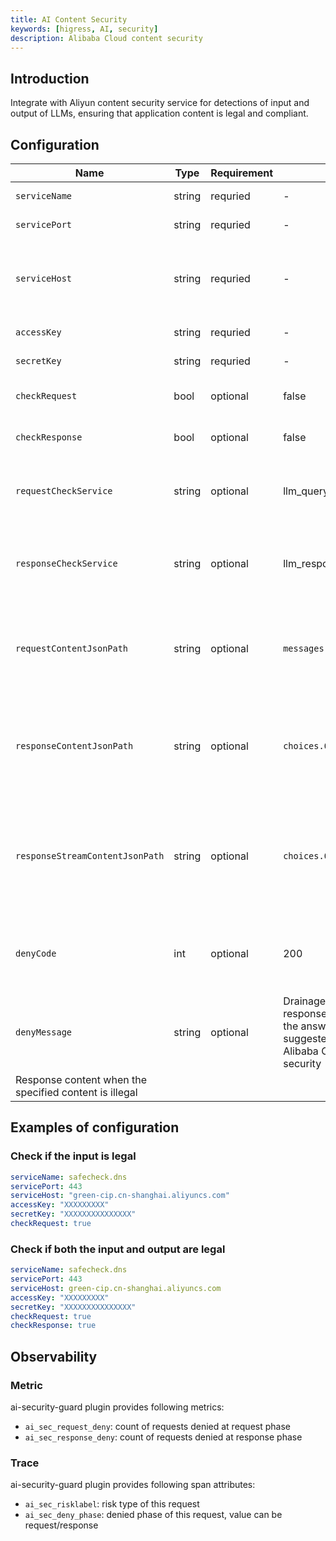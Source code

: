 ```yaml
---
title: AI Content Security
keywords: [higress, AI, security]
description: Alibaba Cloud content security
---
```



## Introduction
Integrate with Aliyun content security service for detections of input and output of LLMs, ensuring that application content is legal and compliant.

## Configuration
| Name | Type | Requirement | Default | Description |
| ------------ | ------------ | ------------ | ------------ | ------------ |
| `serviceName` | string | requried | - | service name |
| `servicePort` | string | requried | - | service port |
| `serviceHost` | string | requried | - | Host of Aliyun content security service endpoint |
| `accessKey` | string | requried | - | Aliyun accesskey |
| `secretKey` | string | requried | - | Aliyun secretkey |
| `checkRequest` | bool | optional | false | check if the input is legal |
| `checkResponse` | bool | optional | false | check if the output is legal |
| `requestCheckService` | string | optional | llm_query_moderation | Aliyun yundun service name for input check |
| `responseCheckService` | string | optional | llm_response_moderation | Aliyun yundun service name for output check |
| `requestContentJsonPath` | string | optional | `messages.@reverse.0.content` | Specify the jsonpath of the content to be detected in the request body |
| `responseContentJsonPath` | string | optional | `choices.0.message.content` | Specify the jsonpath of the content to be detected in the response body |
| `responseStreamContentJsonPath` | string | optional | `choices.0.delta.content` | Specify the jsonpath of the content to be detected in the streaming response body |
| `denyCode` | int | optional | 200 | Response status code when the specified content is illegal |
| `denyMessage` | string | optional | Drainage/non-streaming response in openai format, the answer content is the suggested answer from Alibaba Cloud content security
 | Response content when the specified content is illegal |


## Examples of configuration
### Check if the input is legal

```yaml
serviceName: safecheck.dns
servicePort: 443
serviceHost: "green-cip.cn-shanghai.aliyuncs.com"
accessKey: "XXXXXXXXX"
secretKey: "XXXXXXXXXXXXXXX"
checkRequest: true
```

### Check if both the input and output are legal

```yaml
serviceName: safecheck.dns
servicePort: 443
serviceHost: green-cip.cn-shanghai.aliyuncs.com
accessKey: "XXXXXXXXX"
secretKey: "XXXXXXXXXXXXXXX"
checkRequest: true
checkResponse: true
```

## Observability
### Metric
ai-security-guard plugin provides following metrics:
- `ai_sec_request_deny`: count of requests denied at request phase
- `ai_sec_response_deny`: count of requests denied at response phase

### Trace
ai-security-guard plugin provides following span attributes:
- `ai_sec_risklabel`: risk type of this request
- `ai_sec_deny_phase`: denied phase of this request, value can be request/response